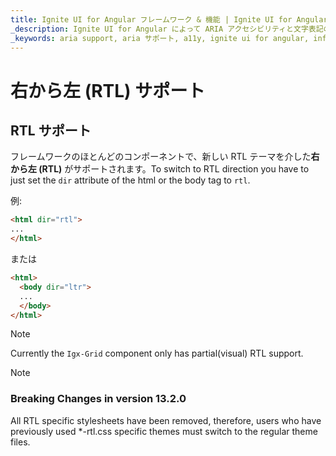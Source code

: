 ```yaml
---
title: Ignite UI for Angular フレームワーク & 機能 | Ignite UI for Angular | インフラジスティックス
_description: Ignite UI for Angular によって ARIA アクセシビリティと文字表記の方向を設定する方法を説明します。
_keywords: aria support, aria サポート, a11y, ignite ui for angular, infragistics, インフラジスティックス
---
```


# 右から左 (RTL) サポート

## RTL サポート

フレームワークのほとんどのコンポーネントで、新しい RTL テーマを介した**右から左 (RTL)** がサポートされます。To switch to RTL direction you have to just set the `dir` attribute of the html or the body tag to `rtl`.

例:

```html
<html dir="rtl">
...
</html>
```

または

```html
<html>
  <body dir="ltr">
  ...
  </body>
</html>
```

> [!NOTE]
> Currently the `Igx-Grid` component only has partial(visual) RTL support.

> [!NOTE]
> ### Breaking Changes in version 13.2.0
> All RTL specific stylesheets have been removed, therefore, users who have previously used *-rtl.css specific themes must switch to the regular theme files.
